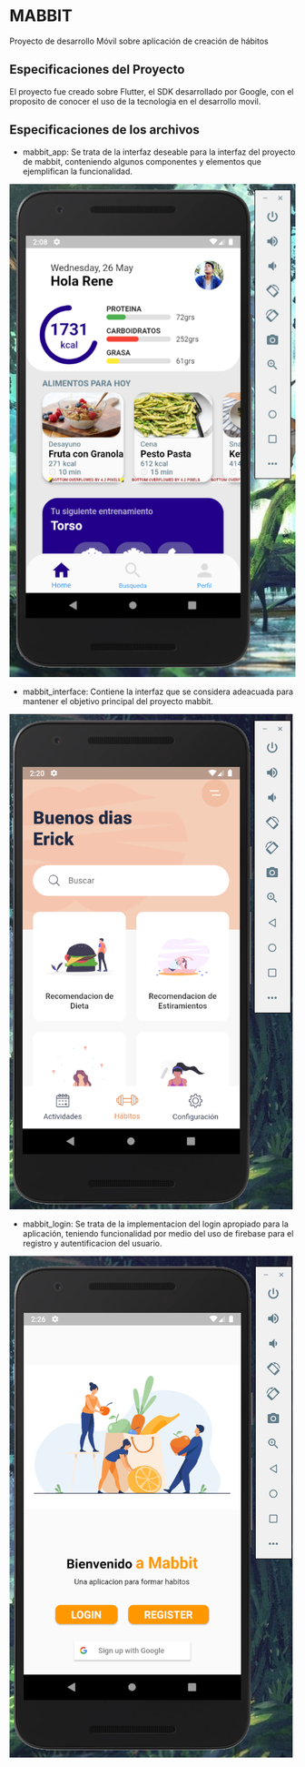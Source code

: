 # MABBIT
Proyecto de desarrollo Móvil sobre aplicación de creación de hábitos   

## Especificaciones del Proyecto
El proyecto fue creado sobre Flutter, el SDK desarrollado por Google, 
con el proposito de conocer el uso de la tecnologia en el desarrollo
movil.

## Especificaciones de los archivos 
- mabbit_app: Se trata de la interfaz deseable para la interfaz del 
proyecto de mabbit, conteniendo algunos componentes y elementos que
ejemplifican la funcionalidad.

![mabbit_app](https://github.com/BetoMata/MABBIT/blob/main/Evidencia/Ev1.PNG)

- mabbit_interface: Contiene la interfaz que se considera adeacuada para 
mantener el objetivo principal del proyecto mabbit.

![mabbit_app](https://github.com/BetoMata/MABBIT/blob/main/Evidencia/Ev4.PNG)

- mabbit_login: Se trata de la implementacion del login apropiado para la aplicación,
teniendo funcionalidad por medio del uso de firebase para el registro y 
autentificacion del usuario.

![mabbit_app](https://github.com/BetoMata/MABBIT/blob/main/Evidencia/Ev6.PNG)